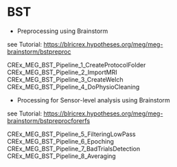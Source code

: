 
# BST

 * Preprocessing using Brainstorm
 
 see Tutorial: https://blricrex.hypotheses.org/meg/meg-brainstorm/bstpreproc
 
 CREx_MEG_BST_Pipeline_1_CreateProtocolFolder
 CREx_MEG_BST_Pipeline_2_ImportMRI
 CREx_MEG_BST_Pipeline_3_CreateWelch
 CREx_MEG_BST_Pipeline_4_DoPhysioCleaning
 
  * Processing for Sensor-level analysis using Brainstorm
  
 see Tutorial: https://blricrex.hypotheses.org/meg/meg-brainstorm/bstpreprocforerfs
 
 CREx_MEG_BST_Pipeline_5_FilteringLowPass
 CREx_MEG_BST_Pipeline_6_Epoching
 CREx_MEG_BST_Pipeline_7_BadTrialsDetection
 CREx_MEG_BST_Pipeline_8_Averaging
